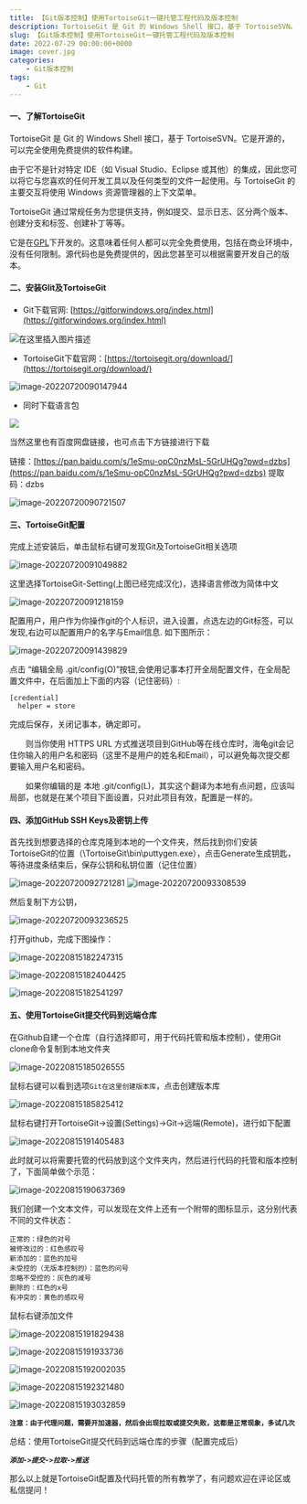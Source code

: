 ```yaml
---
title: 【Git版本控制】使用TortoiseGit一键托管工程代码及版本控制
description: TortoiseGit 是 Git 的 Windows Shell 接口，基于 TortoiseSVN。它是开源的，可以完全使用免费提供的软件构建。
slug: 【Git版本控制】使用TortoiseGit一键托管工程代码及版本控制
date: 2022-07-29 00:00:00+0000
image: cover.jpg
categories:
    - Git版本控制
tags:
    - Git
---
```


#### 一、了解TortoiseGit

TortoiseGit 是 Git 的 Windows Shell 接口，基于 TortoiseSVN。它是开源的，可以完全使用免费提供的软件构建。

由于它不是针对特定 IDE（如 Visual Studio、Eclipse 或其他）的集成，因此您可以将它与您喜欢的任何开发工具以及任何类型的文件一起使用。与 TortoiseGit 的主要交互将使用 Windows 资源管理器的上下文菜单。

TortoiseGit 通过常规任务为您提供支持，例如提交、显示日志、区分两个版本、创建分支和标签、创建补丁等等。

它是在[GPL](https://www.gnu.org/licenses/gpl-2.0)下开发的。这意味着任何人都可以完全免费使用，包括在商业环境中，没有任何限制。源代码也是免费提供的，因此您甚至可以根据需要开发自己的版本。

#### 二、安装GIit及TortoiseGit

* Git下载官网: [https://gitforwindows.org/index.html](https://gitforwindows.org/index.html)

![在这里插入图片描述](https://img-blog.csdnimg.cn/4a21fd0a6bd1453ba31032ce73c67d73.png)


* TortoiseGit下载官网：[https://tortoisegit.org/download/](https://tortoisegit.org/download/)

![image-20220720090147944](https://img-blog.csdnimg.cn/img_convert/ba9793defe4baa02684e53320b79bde4.png)

* 同时下载语言包

![](https://img-blog.csdnimg.cn/img_convert/b9cb668ce4c7a1ba2cda1a6bab5a0a76.png)



当然这里也有百度网盘链接，也可点击下方链接进行下载

链接：[https://pan.baidu.com/s/1eSmu-opC0nzMsL-5GrUHQg?pwd=dzbs](https://pan.baidu.com/s/1eSmu-opC0nzMsL-5GrUHQg?pwd=dzbs)
提取码：dzbs

![image-20220720090721507](https://img-blog.csdnimg.cn/img_convert/db691a46832cc291932ff63fcc3e9a74.png)

#### 三、TortoiseGit配置

完成上述安装后，单击鼠标右键可发现Git及TortoiseGit相关选项

![image-20220720091049882](https://img-blog.csdnimg.cn/img_convert/67fb3421c49f0c5e90e76fa3c04c9b71.png)

这里选择TortoiseGit-Setting(上图已经完成汉化)，选择语言修改为简体中文

![image-20220720091218159](https://img-blog.csdnimg.cn/img_convert/853a58d535b9e2370949ccb7917b80b5.png)

配置用户，用户作为你操作git的个人标识，进入设置，点选左边的Git标签，可以发现,右边可以配置用户的名字与Email信息. 如下图所示：

![image-20220720091439829](https://img-blog.csdnimg.cn/img_convert/e70b76490f6f5cfc699d79df3968e1fe.png)

点击 “编辑全局 .git/config(O)”按钮,会使用记事本打开全局配置文件，在全局配置文件中，在后面加上下面的内容（记住密码）:

```
[credential]
  helper = store
```

完成后保存，关闭记事本，确定即可。

　　则当你使用 HTTPS URL 方式推送项目到GitHub等在线仓库时，海龟git会记住你输入的用户名和密码（这里不是用户的姓名和Email），可以避免每次提交都要输入用户名和密码。

　　如果你编辑的是 本地 .git/config(L)，其实这个翻译为本地有点问题，应该叫局部，也就是在某个项目下面设置，只对此项目有效，配置是一样的。

#### 四、添加GitHub SSH Keys及密钥上传

首先找到想要选择的仓库克隆到本地的一个文件夹，然后找到你们安装TortoiseGit的位置（\TortoiseGit\bin\puttygen.exe），点击Generate生成钥匙，等待进度条结束后，保存公钥和私钥位置（记住位置）

![image-20220720092721281](https://img-blog.csdnimg.cn/img_convert/33d7c521e31040d4921e11ab1b12bd74.png)
![image-20220720093308539](https://img-blog.csdnimg.cn/img_convert/3f27c4682dc82b0bd0f3ef5c89a1df7e.png)



然后复制下方公钥，

![image-20220720093236525](https://img-blog.csdnimg.cn/img_convert/2a5f6daf15cc2e9935764b207b726cf7.png)



打开github，完成下图操作：

![image-20220815182247315](https://img-blog.csdnimg.cn/img_convert/52cf49261a89b3186083dfb7240ea8dd.png)

![image-20220815182404425](https://img-blog.csdnimg.cn/img_convert/1db55857a0118c8cabc02f9a5c4bb19b.png)

![image-20220815182541297](https://img-blog.csdnimg.cn/img_convert/b406ac32656957356de898117c6bb17f.png)

#### 五、使用TortoiseGit提交代码到远端仓库

在Github自建一个仓库（自行选择即可，用于代码托管和版本控制），使用Git clone命令复制到本地文件夹

![image-20220815185026555](https://img-blog.csdnimg.cn/img_convert/846315f99c2e767666f7be83437e4969.png)



鼠标右键可以看到选项`Git在这里创建版本库`，点击创建版本库

![image-20220815185825412](https://img-blog.csdnimg.cn/img_convert/bcb80e2391a690906240fd0d1b197e7a.png)

鼠标右键打开TortoiseGit->设置(Settings)->Git->远端(Remote)，进行如下配置

![image-20220815191405483](https://img-blog.csdnimg.cn/img_convert/a1f9b059fb25b079395ad2588d51c0c5.png)



此时就可以将需要托管的代码放到这个文件夹内，然后进行代码的托管和版本控制了，下面简单做个示范：

![image-20220815190637369](https://img-blog.csdnimg.cn/img_convert/9c4fbf6ee5360e497644e6330255a278.png)

我们创建一个文本文件，可以发现在文件上还有一个附带的图标显示，这分别代表不同的文件状态：

```
正常的：绿色的对号 
被修改过的：红色感叹号 
新添加的：蓝色的加号
未受控的（无版本控制的）：蓝色的问号
忽略不受控的：灰色的减号
删除的：红色的x号 
有冲突的：黄色的感叹号 
```

鼠标右键添加文件

![image-20220815191829438](https://img-blog.csdnimg.cn/img_convert/f146752e79d7bd6a4e9287e2c32ad3c1.png)

![image-20220815191933736](https://img-blog.csdnimg.cn/img_convert/50b75011172011ae724d81bd921f8fdc.png)

![image-20220815192002035](https://img-blog.csdnimg.cn/img_convert/a9acdcdf6d14730de5e91df7564f65f8.png)

![image-20220815192321480](https://img-blog.csdnimg.cn/img_convert/6439911282c3c25bde45fa033f3a58b3.png)



![image-20220815193032859](https://img-blog.csdnimg.cn/img_convert/73d32ab54fc9914ea2d1a967c5b91065.png)



**`注意：由于代理问题，需要开加速器，然后会出现拉取或提交失败，这都是正常现象，多试几次`**



总结：使用TortoiseGit提交代码到远端仓库的步骤（配置完成后）

***`添加->提交->拉取->推送`***



那么以上就是TortoiseGit配置及代码托管的所有教学了，有问题欢迎在评论区或私信提问！
